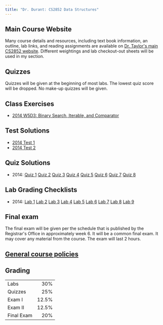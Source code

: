 ```yaml
---
title: "Dr. Durant: CS2852 Data Structures"
---
```


## Main Course Website

Many course details and resources, including text book information, an outline, lab links, and reading
assignments are available on [Dr. Taylor's main CS2852 website](https://msoe.us/taylor/cs2852/).
Different weightings and lab checkout-out sheets will be used in my section.

## Quizzes

Quizzes will be given at the beginning of most labs. The lowest
quiz score will be dropped. No make-up quizzes will be given.

## Class Exercises
*  [2014 W5D3: Binary Search, Iterable, and Comparator](BinSearch.java)

## Test Solutions
* [2014 Test 1](test1sol.pdf)
* [2014 Test 2](test2sol.pdf)

## Quiz Solutions

* 2014:
[Quiz 1](quiz01sol.pdf)
[Quiz 2](quiz02sol.pdf)
[Quiz 3](quiz03sol.pdf)
[Quiz 4](quiz04sol.pdf)
[Quiz 5](quiz05sol.pdf)
[Quiz 6](quiz06sol.pdf)
[Quiz 7](quiz07sol.pdf)
[Quiz 8](quiz08sol.pdf)

## Lab Grading Checklists
* 2014:
[Lab 1](l01checklist.pdf)
[Lab 2](l02checklist.pdf)
[Lab 3](l03checklist.pdf)
[Lab 4](l04checklist.pdf)
[Lab 5](l05checklist.pdf)
[Lab 6](l06checklist.pdf)
[Lab 7](l07checklist.pdf)
[Lab 8](l08checklist.pdf)
[Lab 9](l09checklist.pdf)

## Final exam

The final exam will be given per the schedule that is published by the Registrar's Office in approximately week 6. It will be a common final exam.
It may cover any material from the course.
The exam will last 2 hours.

## [General course policies](../policies.html)

## Grading

<table>
<tr><td>Labs</td>         <td align="right">30%</td></tr>
<tr><td>Quizzes</td>      <td align="right">25%</td></tr>
<tr><td>Exam I</td>       <td align="right">12.5%</td></tr>
<tr><td>Exam II</td>      <td align="right">12.5%</td></tr>
<tr><td>Final Exam</td>   <td align="right">20%</td></tr>
</table>
